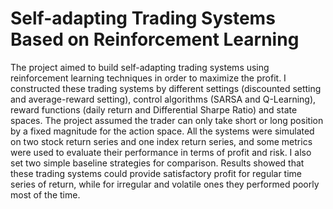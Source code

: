 # Self-adapting Trading Systems Based on Reinforcement Learning

The project aimed to build self-adapting trading systems using reinforcement learning techniques in order
to maximize the profit. I constructed these trading systems by different settings (discounted setting and
average-reward setting), control algorithms (SARSA and Q-Learning), reward functions (daily return and
Differential Sharpe Ratio) and state spaces. The project assumed the trader can only take short or long position by
a fixed magnitude for the action space. All the systems were simulated on two stock return series and one
index return series, and some metrics were used to evaluate their performance in terms of profit and risk.
I also set two simple baseline strategies for comparison. Results showed that these trading systems
could provide satisfactory profit for regular time series of return, while for irregular and volatile ones they
performed poorly most of the time.

